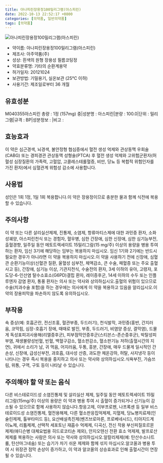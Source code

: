 ```yaml
---
title: 아나피린장용정100밀리그램(아스피린)
date: 2022-10-13 22:52:17 +0800
categories: [의약품, 일반의약품]
tags: [의약품]
---
```

![아나피린장용정100밀리그램(아스피린)](https://nedrug.mfds.go.kr/pbp/cmn/itemImageDownload/147426633330100014)

- 약이름: 아나피린장용정100밀리그램(아스피린)
- 제조사: 아주약품(주)
- 성상: 흰색의 원형 장용성 필름코팅정
- 약효분류명: 기타의 순환계용약
- 허가일자: 20121024
- 보관방법: 기밀용기, 실온보관 (25℃ 이하)
- 사용기간: 제조일로부터 36 개월
## 유효성분
M040355아스피린
총량 : 1정 (157mg) 중|성분명 : 아스피린|분량 : 100.0|단위 : 밀리그램|규격 : BP|성분정보 : |비고 :
## 효능효과
이 약은 심근경색, 뇌경색, 불안정형 협심증에서 혈전 생성 억제와 관상동맥 우회술(CABG) 또는 경피경관 관상동맥 성형술(PTCA) 후 혈전 생성 억제와 고위험군환자(허혈성 심장질환의 가족력, 고혈압, 고콜레스테롤혈증, 비만, 당뇨 등 복합적 위험인자를 가진 환자)에서 심혈관계 위험성 감소에 사용합니다.
## 사용법
성인은 1회 1정, 1일 1회 복용합니다.이 약은 장용정이므로 충분한 물과 함께 식전에 복용할 수 있습니다.
## 주의사항
이 약 또는 다른 살리실산제제, 진통제, 소염제, 항류마티스제에 대한 과민증 환자, 소화성궤양, 아스피린천식 또는 경험자, 혈우병, 심한 간장애, 심한 신장애, 심한 심기능부전, 출혈경향, 일주일 동안 메토트렉세이트 15밀리그람(15 mg/주) 이상의 용량을 병용 투여하는 환자, 임신 3기에 해당하는 임부는 복용하지 마십시오. 임신 1기와 2기에는 반드시 필요한 경우가 아니라면 이 약을 복용하지 마십시오.이 약을 사용하기 전에 신장애, 심혈관 순환기능이상(신혈관 질환, 울혈성 심부전, 체액감소, 큰 수술, 패혈증 또는 주요 출혈사고 등), 간장애, 심기능 이상, 기관지천식, 수술전의 환자, 3세 이하의 유아, 고령자, 포도당-6-인산염 탈수소효소(G6PD)결핍 환자, 레이증후군, 14세 이하의 수두 또는 인플루엔자 감염 환자, 통풍 환자는 의사 또는 약사와 상의하십시오.출혈의 위험이 있으므로 수술(치과수술 포함)을 하는 경우에는 의사에게 이 약을 복용하고 있음을 알리십시오.이 약의 장용피막을 파손하지 않도록 유의하십시오.
## 부작용
쇽 증상(예: 호흡곤란, 전신조홍, 혈관부종, 두드러기), 천식발작, 과민증(홍반, 간지러움, 코막힘, 심장-호흡기 장애, 때때로 발진, 부종, 두드러기, 비염양 증상, 결막염), 드물게 독성표피괴사용해(리엘증후군), 피부점막안증후군(스티븐스-존슨증후군), 박탈성피부염, 재생불량성빈혈, 빈혈, 백혈구감소, 혈소판감소, 혈소판기능 저하(출혈시간의 지연), 귀에서 소리가 남, 귀 먹음, 어지러움, 두통, 흥분, 간장애, 매우 드물게 일시적인 간손상, 신장애, 급성신부전, 과호흡, 대사성 산증, 과도한 체온강하, 허탈, 사지냉각 등이 나타나는 경우 즉시 복용을 중지하고 의사 또는 약사와 상의하십시오.식욕부진, 가슴쓰림, 위통, 구역, 구토 등이 나타날 수 있습니다.
## 주의해야 할 약 또는 음식
다른 비스테로이드성 소염진통제 및 살리실산 제제, 일주일 동안 메토트렉세이트 15밀리그람(15mg/주) 이상의 용량은 이 약과 병용 투여 시 출혈이 증가되거나 신기능이 감소될 수 있으므로 함께 사용하지 않습니다.항응고제, 이부프로펜, 나프록센 등 일부 비스테로이드성 소염진통제, 혈전용해제, 다른 혈소판응집억제제, 지혈제, 당뇨병치료제(인슐린제제, 톨부타미드 등), 요산배설촉진제(벤즈브로마론, 프로베네시드), 티아지드계 이뇨제, 리튬제제, 선택적 세포토닌 재흡수 억제제, 디곡신, 전신 작용 부신피질호르몬 제제(애디슨병 대체요법용 히드로코티손 제외), 안지오텐신 전환 효소 억제제, 발프로산 제제를 복용하는 사람은 의사 또는 약사와 상의하십시오.알칼리제제(예: 탄산수소나트륨, 탄산마그네슘) 또는 습기가 차기 쉬운 제제와 함께 섞지 마십시오.알코올과 병용 투여 시 위장관 점막 손상이 증가하고, 이 약과 알코올의 상승효과로 인해 출혈시간이 연장될 수 있습니다.
